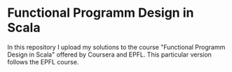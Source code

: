 # Functional Programm Design in Scala

In this repository I upload my solutions to the course "Functional Programm Design in Scala" offered by Coursera and EPFL.
This particular version follows the EPFL course.
